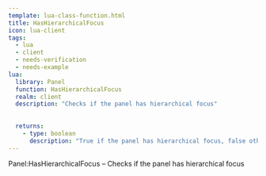 ```yaml
---
template: lua-class-function.html
title: HasHierarchicalFocus
icon: lua-client
tags:
  - lua
  - client
  - needs-verification
  - needs-example
lua:
  library: Panel
  function: HasHierarchicalFocus
  realm: client
  description: "Checks if the panel has hierarchical focus"
  
  
  returns:
    - type: boolean
      description: "True if the panel has hierarchical focus, false otherwise"
---
```


<div class="lua__search__keywords">
Panel:HasHierarchicalFocus &#x2013; Checks if the panel has hierarchical focus
</div>
